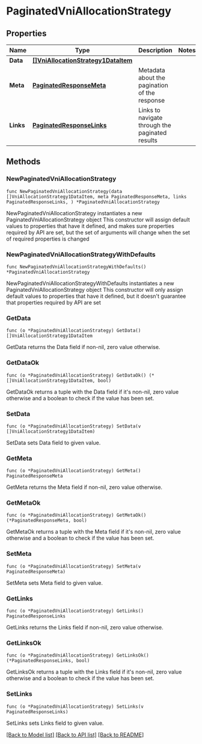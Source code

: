 # PaginatedVniAllocationStrategy

## Properties

Name | Type | Description | Notes
------------ | ------------- | ------------- | -------------
**Data** | [**[]VniAllocationStrategy1DataItem**](VniAllocationStrategy1DataItem.md) |  | 
**Meta** | [**PaginatedResponseMeta**](PaginatedResponseMeta.md) | Metadata about the pagination of the response | 
**Links** | [**PaginatedResponseLinks**](PaginatedResponseLinks.md) | Links to navigate through the paginated results | 

## Methods

### NewPaginatedVniAllocationStrategy

`func NewPaginatedVniAllocationStrategy(data []VniAllocationStrategy1DataItem, meta PaginatedResponseMeta, links PaginatedResponseLinks, ) *PaginatedVniAllocationStrategy`

NewPaginatedVniAllocationStrategy instantiates a new PaginatedVniAllocationStrategy object
This constructor will assign default values to properties that have it defined,
and makes sure properties required by API are set, but the set of arguments
will change when the set of required properties is changed

### NewPaginatedVniAllocationStrategyWithDefaults

`func NewPaginatedVniAllocationStrategyWithDefaults() *PaginatedVniAllocationStrategy`

NewPaginatedVniAllocationStrategyWithDefaults instantiates a new PaginatedVniAllocationStrategy object
This constructor will only assign default values to properties that have it defined,
but it doesn't guarantee that properties required by API are set

### GetData

`func (o *PaginatedVniAllocationStrategy) GetData() []VniAllocationStrategy1DataItem`

GetData returns the Data field if non-nil, zero value otherwise.

### GetDataOk

`func (o *PaginatedVniAllocationStrategy) GetDataOk() (*[]VniAllocationStrategy1DataItem, bool)`

GetDataOk returns a tuple with the Data field if it's non-nil, zero value otherwise
and a boolean to check if the value has been set.

### SetData

`func (o *PaginatedVniAllocationStrategy) SetData(v []VniAllocationStrategy1DataItem)`

SetData sets Data field to given value.


### GetMeta

`func (o *PaginatedVniAllocationStrategy) GetMeta() PaginatedResponseMeta`

GetMeta returns the Meta field if non-nil, zero value otherwise.

### GetMetaOk

`func (o *PaginatedVniAllocationStrategy) GetMetaOk() (*PaginatedResponseMeta, bool)`

GetMetaOk returns a tuple with the Meta field if it's non-nil, zero value otherwise
and a boolean to check if the value has been set.

### SetMeta

`func (o *PaginatedVniAllocationStrategy) SetMeta(v PaginatedResponseMeta)`

SetMeta sets Meta field to given value.


### GetLinks

`func (o *PaginatedVniAllocationStrategy) GetLinks() PaginatedResponseLinks`

GetLinks returns the Links field if non-nil, zero value otherwise.

### GetLinksOk

`func (o *PaginatedVniAllocationStrategy) GetLinksOk() (*PaginatedResponseLinks, bool)`

GetLinksOk returns a tuple with the Links field if it's non-nil, zero value otherwise
and a boolean to check if the value has been set.

### SetLinks

`func (o *PaginatedVniAllocationStrategy) SetLinks(v PaginatedResponseLinks)`

SetLinks sets Links field to given value.



[[Back to Model list]](../README.md#documentation-for-models) [[Back to API list]](../README.md#documentation-for-api-endpoints) [[Back to README]](../README.md)


